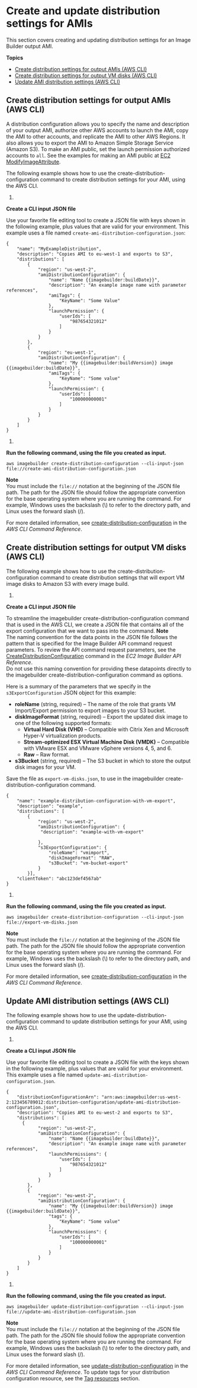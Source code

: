 # Create and update distribution settings for AMIs<a name="crud-ami-distribution-settings"></a>

This section covers creating and updating distribution settings for an Image Builder output AMI\.

**Topics**
+ [Create distribution settings for output AMIs \(AWS CLI\)](#cli-create-ami-distribution-configuration)
+ [Create distribution settings for output VM disks \(AWS CLI\)](#cli-create-vm-dist-config)
+ [Update AMI distribution settings \(AWS CLI\)](#cli-update-ami-distribution-configuration)

## Create distribution settings for output AMIs \(AWS CLI\)<a name="cli-create-ami-distribution-configuration"></a>

A distribution configuration allows you to specify the name and description of your output AMI, authorize other AWS accounts to launch the AMI, copy the AMI to other accounts, and replicate the AMI to other AWS Regions\. It also allows you to export the AMI to Amazon Simple Storage Service \(Amazon S3\)\. To make an AMI public, set the launch permission authorized accounts to `all`\. See the examples for making an AMI public at [EC2 ModifyImageAttribute](https://docs.aws.amazon.com/imagebuilder/latest/APIReference/API_ModifyImageAttribute.html)\.

The following example shows how to use the create\-distribution\-configuration command to create distribution settings for your AMI, using the AWS CLI\.

1. 

**Create a CLI input JSON file**

   Use your favorite file editing tool to create a JSON file with keys shown in the following example, plus values that are valid for your environment\. This example uses a file named `create-ami-distribution-configuration.json`:

   ```
   {
       "name": "MyExampleDistribution",
       "description": "Copies AMI to eu-west-1 and exports to S3",
       "distributions": [
           {
               "region": "us-west-2",
               "amiDistributionConfiguration": {
                   "name": "Name {{imagebuilder:buildDate}}",
                   "description": "An example image name with parameter references",
                   "amiTags": {
                       "KeyName": "Some Value"
                   },
                   "launchPermission": {
                       "userIds": [
                           "987654321012"
                       ]
                   }
               }
           },
           {
               "region": "eu-west-1",
               "amiDistributionConfiguration": {
                   "name": "My {{imagebuilder:buildVersion}} image {{imagebuilder:buildDate}}",
                   "amiTags": {
                       "KeyName": "Some value"
                   },
                   "launchPermission": {
                       "userIds": [
                           "100000000001"
                       ]
                   }
               }
           }
       ]
   }
   ```

1. 

**Run the following command, using the file you created as input\.**

   ```
   aws imagebuilder create-distribution-configuration --cli-input-json file://create-ami-distribution-configuration.json
   ```
**Note**  
You must include the `file://` notation at the beginning of the JSON file path\.
The path for the JSON file should follow the appropriate convention for the base operating system where you are running the command\. For example, Windows uses the backslash \(\\\) to refer to the directory path, and Linux uses the forward slash \(/\)\.

   For more detailed information, see [create\-distribution\-configuration](https://docs.aws.amazon.com/cli/latest/reference/imagebuilder/create-distribution-configuration.html) in the *AWS CLI Command Reference*\.

## Create distribution settings for output VM disks \(AWS CLI\)<a name="cli-create-vm-dist-config"></a>

The following example shows how to use the create\-distribution\-configuration command to create distribution settings that will export VM image disks to Amazon S3 with every image build\.

1. 

**Create a CLI input JSON file**

   To streamline the imagebuilder create\-distribution\-configuration command that is used in the AWS CLI, we create a JSON file that contains all of the export configuration that we want to pass into the command\.
**Note**  
The naming convention for the data points in the JSON file follows the pattern that is specified for the Image Builder API command request parameters\. To review the API command request parameters, see the [CreateDistributionConfiguration](https://docs.aws.amazon.com/imagebuilder/latest/APIReference/API_CreateDistributionConfiguration.html) command in the *EC2 Image Builder API Reference*\.  
Do not use this naming convention for providing these datapoints directly to the imagebuilder create\-distribution\-configuration command as options\.

   Here is a summary of the parameters that we specify in the `s3ExportConfiguration` JSON object for this example:
   + **roleName** \(string, required\) – The name of the role that grants VM Import/Export permission to export images to your S3 bucket\.
   + **diskImageFormat** \(string, required\) – Export the updated disk image to one of the following supported formats:
     + **Virtual Hard Disk \(VHD\)** – Compatible with Citrix Xen and Microsoft Hyper\-V virtualization products\.
     + **Stream\-optimized ESX Virtual Machine Disk \(VMDK\)** – Compatible with VMware ESX and VMware vSphere versions 4, 5, and 6\.
     + **Raw** – Raw format\.
   + **s3Bucket** \(string, required\) – The S3 bucket in which to store the output disk images for your VM\.

   Save the file as `export-vm-disks.json`, to use in the imagebuilder create\-distribution\-configuration command\.

   ```
   {
       "name": "example-distribution-configuration-with-vm-export",
       "description": "example",
       "distributions": [
           {
               "region": "us-west-2",
               "amiDistributionConfiguration": {
               	"description": "example-with-vm-export"
   
               },
               "s3ExportConfiguration": {
                   "roleName": "vmimport",
                   "diskImageFormat": "RAW",
                   "s3Bucket": "vm-bucket-export"
               }
           }],
       "clientToken": "abc123def4567ab"
   }
   ```

1. 

**Run the following command, using the file you created as input\.**

   ```
   aws imagebuilder create-distribution-configuration --cli-input-json file://export-vm-disks.json
   ```
**Note**  
You must include the `file://` notation at the beginning of the JSON file path\.
The path for the JSON file should follow the appropriate convention for the base operating system where you are running the command\. For example, Windows uses the backslash \(\\\) to refer to the directory path, and Linux uses the forward slash \(/\)\.

   For more detailed information, see [create\-distribution\-configuration](https://docs.aws.amazon.com/cli/latest/reference/imagebuilder/create-distribution-configuration.html) in the *AWS CLI Command Reference*\.

## Update AMI distribution settings \(AWS CLI\)<a name="cli-update-ami-distribution-configuration"></a>

The following example shows how to use the update\-distribution\-configuration command to update distribution settings for your AMI, using the AWS CLI\.

1. 

**Create a CLI input JSON file**

   Use your favorite file editing tool to create a JSON file with the keys shown in the following example, plus values that are valid for your environment\. This example uses a file named `update-ami-distribution-configuration.json`\.

   ```
   {
       "distributionConfigurationArn": "arn:aws:imagebuilder:us-west-2:123456789012:distribution-configuration/update-ami-distribution-configuration.json",
       "description": "Copies AMI to eu-west-2 and exports to S3",
       "distributions": [
         {
               "region": "us-west-2",
               "amiDistributionConfiguration": {
                   "name": "Name {{imagebuilder:buildDate}}",
                   "description": "An example image name with parameter references",
                   "launchPermissions": {
                       "userIds": [
                           "987654321012"
                       ]
                   }
               }
           },
           {
               "region": "eu-west-2",
               "amiDistributionConfiguration": {
                   "name": "My {{imagebuilder:buildVersion}} image {{imagebuilder:buildDate}}",
                   "tags": {
                       "KeyName": "Some value"
                   },
                   "launchPermissions": {
                       "userIds": [
                           "100000000001"
                       ]
                   }
               }
           }
       ]
   }
   ```

1. 

**Run the following command, using the file you created as input\.**

   ```
   aws imagebuilder update-distribution-configuration --cli-input-json file://update-ami-distribution-configuration.json
   ```
**Note**  
You must include the `file://` notation at the beginning of the JSON file path\.
The path for the JSON file should follow the appropriate convention for the base operating system where you are running the command\. For example, Windows uses the backslash \(\\\) to refer to the directory path, and Linux uses the forward slash \(/\)\.

   For more detailed information, see [update\-distribution\-configuration](https://docs.aws.amazon.com/cli/latest/reference/imagebuilder/update-distribution-configuration.html) in the *AWS CLI Command Reference*\. To update tags for your distribution configuration resource, see the [Tag resources](tag-resources.md) section\.